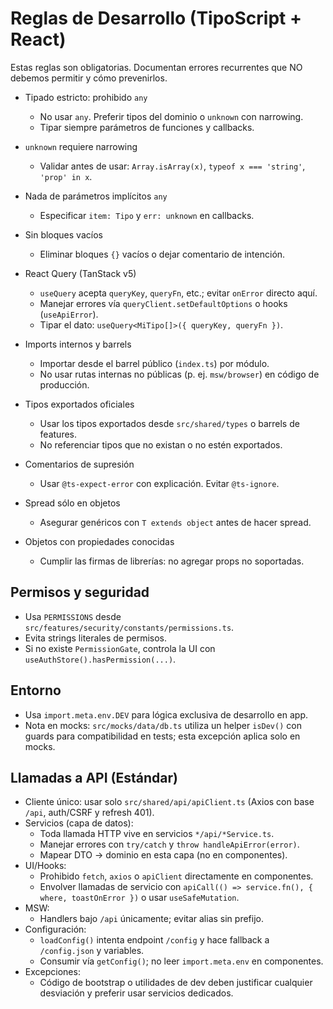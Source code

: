 # Reglas de Desarrollo (TipoScript + React)

Estas reglas son obligatorias. Documentan errores recurrentes que NO debemos permitir y cómo prevenirlos.

- Tipado estricto: prohibido `any`
  - No usar `any`. Preferir tipos del dominio o `unknown` con narrowing.
  - Tipar siempre parámetros de funciones y callbacks.

- `unknown` requiere narrowing
  - Validar antes de usar: `Array.isArray(x)`, `typeof x === 'string'`, `'prop' in x`.

- Nada de parámetros implícitos `any`
  - Especificar `item: Tipo` y `err: unknown` en callbacks.

- Sin bloques vacíos
  - Eliminar bloques `{}` vacíos o dejar comentario de intención.

- React Query (TanStack v5)
  - `useQuery` acepta `queryKey`, `queryFn`, etc.; evitar `onError` directo aquí.
  - Manejar errores vía `queryClient.setDefaultOptions` o hooks (`useApiError`).
  - Tipar el dato: `useQuery<MiTipo[]>({ queryKey, queryFn })`.

- Imports internos y barrels
  - Importar desde el barrel público (`index.ts`) por módulo.
  - No usar rutas internas no públicas (p. ej. `msw/browser`) en código de producción.

- Tipos exportados oficiales
  - Usar los tipos exportados desde `src/shared/types` o barrels de features.
  - No referenciar tipos que no existan o no estén exportados.

- Comentarios de supresión
  - Usar `@ts-expect-error` con explicación. Evitar `@ts-ignore`.

- Spread sólo en objetos
  - Asegurar genéricos con `T extends object` antes de hacer spread.

- Objetos con propiedades conocidas
  - Cumplir las firmas de librerías: no agregar props no soportadas.

## Permisos y seguridad
- Usa `PERMISSIONS` desde `src/features/security/constants/permissions.ts`.
- Evita strings literales de permisos.
- Si no existe `PermissionGate`, controla la UI con `useAuthStore().hasPermission(...)`.

## Entorno
- Usa `import.meta.env.DEV` para lógica exclusiva de desarrollo en app.
- Nota en mocks: `src/mocks/data/db.ts` utiliza un helper `isDev()` con guards para compatibilidad en tests; esta excepción aplica solo en mocks.

## Llamadas a API (Estándar)

- Cliente único: usar solo `src/shared/api/apiClient.ts` (Axios con base `/api`, auth/CSRF y refresh 401).
- Servicios (capa de datos):
  - Toda llamada HTTP vive en servicios `*/api/*Service.ts`.
  - Manejar errores con `try/catch` y `throw handleApiError(error)`.
  - Mapear DTO → dominio en esta capa (no en componentes).
- UI/Hooks:
  - Prohibido `fetch`, `axios` o `apiClient` directamente en componentes.
  - Envolver llamadas de servicio con `apiCall(() => service.fn(), { where, toastOnError })` o usar `useSafeMutation`.
- MSW:
  - Handlers bajo `/api` únicamente; evitar alias sin prefijo.
- Configuración:
  - `loadConfig()` intenta endpoint `/config` y hace fallback a `/config.json` y variables.
  - Consumir vía `getConfig()`; no leer `import.meta.env` en componentes.
- Excepciones:
  - Código de bootstrap o utilidades de dev deben justificar cualquier desviación y preferir usar servicios dedicados.
